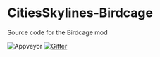 # CitiesSkylines-Birdcage
Source code for the Birdcage mod

![Appveyor](https://ci.appveyor.com/api/projects/status/github/sexyfishhorse/citiesskylines-birdcage?svg=true) [![Gitter](https://img.shields.io/gitter/room/nwjs/nw.js.svg?maxAge=2592000)](https://gitter.im/SexyFishHorse/gitter)
